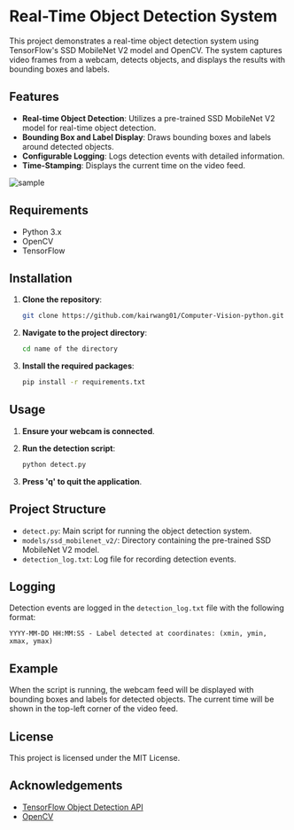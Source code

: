 # Real-Time Object Detection System

This project demonstrates a real-time object detection system using TensorFlow's SSD MobileNet V2 model and OpenCV. The system captures video frames from a webcam, detects objects, and displays the results with bounding boxes and labels.

## Features

- **Real-time Object Detection**: Utilizes a pre-trained SSD MobileNet V2 model for real-time object detection.
- **Bounding Box and Label Display**: Draws bounding boxes and labels around detected objects.
- **Configurable Logging**: Logs detection events with detailed information.
- **Time-Stamping**: Displays the current time on the video feed.

![sample](https://github.com/kairwang01/Computer-Vision-python/assets/38762041/a32322ab-3f6a-438b-a73c-a34a52d58244)

## Requirements

- Python 3.x
- OpenCV
- TensorFlow

## Installation

1. **Clone the repository**:

   ```bash
   git clone https://github.com/kairwang01/Computer-Vision-python.git
   ```

2. **Navigate to the project directory**:

   ```bash
   cd name of the directory
   ```

3. **Install the required packages**:

   ```bash
   pip install -r requirements.txt
   ```

## Usage

1. **Ensure your webcam is connected**.

2. **Run the detection script**:

   ```bash
   python detect.py
   ```

3. **Press 'q' to quit the application**.

## Project Structure

- `detect.py`: Main script for running the object detection system.
- `models/ssd_mobilenet_v2/`: Directory containing the pre-trained SSD MobileNet V2 model.
- `detection_log.txt`: Log file for recording detection events.

## Logging

Detection events are logged in the `detection_log.txt` file with the following format:

```
YYYY-MM-DD HH:MM:SS - Label detected at coordinates: (xmin, ymin, xmax, ymax)
```

## Example

When the script is running, the webcam feed will be displayed with bounding boxes and labels for detected objects. The current time will be shown in the top-left corner of the video feed.

## License

This project is licensed under the MIT License.

## Acknowledgements

- [TensorFlow Object Detection API](https://github.com/tensorflow/models/tree/master/research/object_detection)
- [OpenCV](https://opencv.org/)
